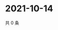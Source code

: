 # 2021-10-14

共 0 条

<!-- BEGIN WEIBO -->
<!-- 最后更新时间 Thu Oct 14 2021 06:00:53 GMT+0800 (China Standard Time) -->

<!-- END WEIBO -->
